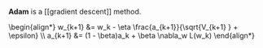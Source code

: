 **Adam** is a [[gradient descent]] method.

\begin{align\*}
w_{k+1} &= w_k - \eta \frac{a_{k+1}}{\sqrt{V_{k+1} } + \epsilon} \\\\
a_{k+1} &= (1 - \beta)a_k + \beta \nabla_w L(w_k)
\end{align\*}